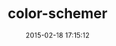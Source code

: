 ---
layout: post
title:  "color-schemer"
repo:   "scottkellum/color-schemer"
date:   2015-02-18 17:15:12
gemurl: https://github.com/scottkellum/color-schemer
---